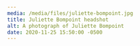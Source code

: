 ```yaml
---
media: /media/files/juliette-bompoint.jpg
title: Juliette Bompoint headshot
alt: A photograph of Juliette Bompoint
date: 2020-11-25 15:50:00 -0500
---
```

